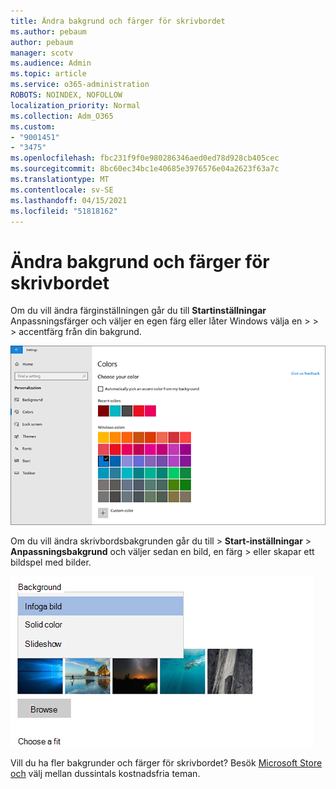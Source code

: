```yaml
---
title: Ändra bakgrund och färger för skrivbordet
ms.author: pebaum
author: pebaum
manager: scotv
ms.audience: Admin
ms.topic: article
ms.service: o365-administration
ROBOTS: NOINDEX, NOFOLLOW
localization_priority: Normal
ms.collection: Adm_O365
ms.custom:
- "9001451"
- "3475"
ms.openlocfilehash: fbc231f9f0e980286346aed0ed78d928cb405cec
ms.sourcegitcommit: 8bc60ec34bc1e40685e3976576e04a2623f63a7c
ms.translationtype: MT
ms.contentlocale: sv-SE
ms.lasthandoff: 04/15/2021
ms.locfileid: "51818162"
---
```

# <a name="change-your-desktop-background-and-colors"></a>Ändra bakgrund och färger för skrivbordet

Om du vill ändra färginställningen går du till **Startinställningar** Anpassningsfärger och väljer en egen färg eller låter Windows välja en  >    >    >  accentfärg från din bakgrund.

![Anpassa dina färger i Windows.](media/windows-personalization-colors.png)

Om du vill ändra skrivbordsbakgrunden går du till  >  **Start-inställningar**  >  **Anpassningsbakgrund** och väljer sedan en bild, en färg  >  eller skapar ett bildspel med bilder. 

![Ändra skrivbordsbakgrunden i Windows.](media/windows-desktop-background.png)

Vill du ha fler bakgrunder och färger för skrivbordet? Besök [Microsoft Store och](https://www.microsoft.com/store/collections/windowsthemes) välj mellan dussintals kostnadsfria teman.
